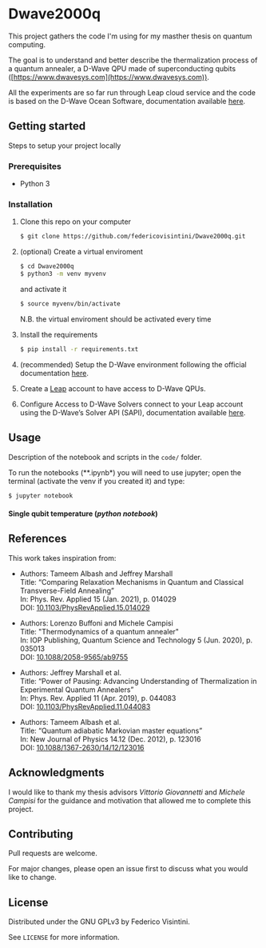 # Dwave2000q

This project gathers the code I'm using for
my masther thesis on quantum computing.

The goal is to understand and better describe
the thermalization process of a quantum annealer,
a D-Wave QPU made of superconducting qubits
([https://www.dwavesys.com](https://www.dwavesys.com)).

All the experiments are so far run through Leap
cloud service and the code is based on the D-Wave
Ocean Software, documentation available
[here](https://docs.ocean.dwavesys.com/en/latest/index.html).

## Getting started
Steps to setup your project locally

### Prerequisites
- Python 3

### Installation
1. Clone this repo on your computer
   ```bash
   $ git clone https://github.com/federicovisintini/Dwave2000q.git
   ```

2. (optional) Create a virtual enviroment
   ```bash
   $ cd Dwave2000q
   $ python3 -m venv myvenv
   ```
   and activate it
   ```bash
   $ source myvenv/bin/activate
   ```
   N.B. the virtual enviroment should be activated every time

3. Install the requirements
   ```bash
   $ pip install -r requirements.txt
   ```

4. (recommended) Setup the D-Wave environment
   following the official documentation [here](https://docs.ocean.dwavesys.com/en/stable/overview/install.html#set-up-your-environment).

5. Create a [Leap](https://cloud.dwavesys.com/leap/login/?next=/leap/)
   account to have access to D-Wave QPUs.
   
6. Configure Access to D-Wave Solvers connect to your Leap account
   using the D-Wave’s Solver API (SAPI), documentation available
   [here](https://docs.ocean.dwavesys.com/en/stable/overview/sapi.html#sapi-access).
   
## Usage
Description of the notebook and scripts in the `code/` folder.

To run the notebooks (**.ipynb*) you will need to use jupyter;
open the terminal (activate the venv if you created it) and type:
```bash
$ jupyter notebook
```

#### Single qubit temperature (*python notebook*)


## References
This work takes inspiration from:
- Authors: Tameem Albash and Jeffrey Marshall  
  Title: “Comparing Relaxation Mechanisms in Quantum and Classical Transverse-Field Annealing”  
  In: Phys. Rev. Applied 15 (Jan. 2021), p. 014029  
  DOI: [10.1103/PhysRevApplied.15.014029](https://doi.org/10.1103/PhysRevApplied.15.014029)
    
- Authors: Lorenzo Buffoni and Michele Campisi  
  Title: "Thermodynamics of a quantum annealer"  
  In: IOP Publishing, Quantum Science and Technology 5 (Jun. 2020), p. 035013  
  DOI: [10.1088/2058-9565/ab9755](https://doi.org/10.1088/2058-9565/ab9755)
  
- Authors: Jeffrey Marshall et al.  
  Title: “Power of Pausing: Advancing Understanding of Thermalization in Experimental Quantum Annealers”  
  In: Phys. Rev. Applied 11 (Apr. 2019), p. 044083  
  DOI: [10.1103/PhysRevApplied.11.044083](https://doi.org/10.1103/PhysRevApplied.11.044083)  

- Authors: Tameem Albash et al.  
  Title: “Quantum adiabatic Markovian master equations”  
  In: New Journal of Physics 14.12 (Dec. 2012), p. 123016  
  DOI: [10.1088/1367-2630/14/12/123016](https://doi.org/10.1088/1367-2630/14/12/123016)
  
## Acknowledgments
I would like to thank my thesis advisors *Vittorio Giovannetti* and *Michele Campisi*
for the guidance and motivation that allowed me to complete this project.

## Contributing
Pull requests are welcome.

For major changes, please open an issue first to discuss what you would like to change.

## License
Distributed under the GNU GPLv3 by Federico Visintini.

See `LICENSE` for more information.
